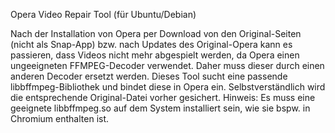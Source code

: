 Opera Video Repair Tool (für Ubuntu/Debian)

Nach der Installation von Opera per Download von den Original-Seiten (nicht als Snap-App) bzw. nach Updates des Original-Opera kann es passieren, dass Videos nicht mehr abgespielt werden, da Opera einen ungeeigneten FFMPEG-Decoder verwendet. Daher muss dieser durch einen anderen Decoder ersetzt werden. Dieses Tool sucht eine passende libbffmpeg-Bibliothek und bindet diese in Opera ein. Selbstverständlich wird die entsprechende Original-Datei vorher gesichert. Hinweis: Es muss eine geeignete libbffmpeg.so auf dem System installiert sein, wie sie bspw. in Chromium enthalten ist.
